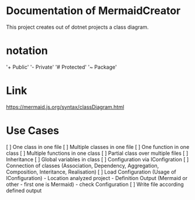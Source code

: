 # Documentation of MermaidCreator
This project creates out of dotnet projects a class diagram.

# notation
'+ Public'
'- Private'
'# Protected'
'~ Package'

# Link
https://mermaid.js.org/syntax/classDiagram.html

# Use Cases
[ ] One class in one file
[ ] Multiple classes in one file
[ ] One function in one class
[ ] Multiple functions in one class
[ ] Partial class over multiple files
[ ] Inheritance
[ ] Global variables in class
[ ] Configuration via IConfigration
[ ] Connection of classes (Association, Dependency, Aggregation, Composition, Interitance, Realisation)
[ ] Load Configuration (Usage of IConfiguration)
	- Location analyzed project
	- Definition Output (Mermaid or other - first one is Mermaid)
	- check Configuration
[ ] Write file according defined output

